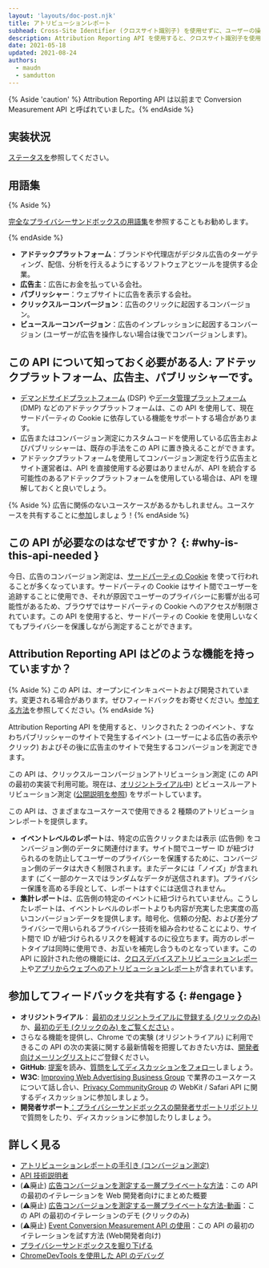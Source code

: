 ```yaml
---
layout: 'layouts/doc-post.njk'
title: アトリビューションレポート
subhead: Cross-Site Identifier (クロスサイト識別子) を使用せずに、ユーザーの操作 ( 広告のクリックや表示など) がコンバージョンにつながるタイミングを測定します。
description: Attribution Reporting API を使用すると、クロスサイト識別子を使用しなくてもユーザーの操作 (広告のクリックや表示など) がコンバージョンにつながるタイミングを測定できます。
date: 2021-05-18
updated: 2021-08-24
authors:
  - maudn
  - samdutton
---
```


{% Aside 'caution' %} Attribution Reporting API は以前まで Conversion Measurement API と呼ばれていました。{% endAside %}

## 実装状況

[ステータスを](/docs/privacy-sandbox/attribution-reporting-introduction/#status)参照してください。

## 用語集

{% Aside %}

[完全なプライバシーサンドボックスの用語集](/docs/privacy-sandbox/glossary/)を参照することもお勧めします。

{% endAside %}

- **アドテックプラットフォーム**：ブランドや代理店がデジタル広告のターゲティング、配信、分析を行えるようにするソフトウェアとツールを提供する企業。
- **広告主**：広告にお金を払っている会社。
- **パブリッシャー**：ウェブサイトに広告を表示する会社。
- **クリックスルーコンバージョン**：広告のクリックに起因するコンバージョン。
- **ビュースルーコンバージョン**：広告のインプレッションに起因するコンバージョン (ユーザーが広告を操作しない場合は後でコンバージョンします)。

## この API について知っておく必要がある人: アドテックプラットフォーム、広告主、パブリッシャーです。

- [デマンドサイドプラットフォーム](https://en.wikipedia.org/wiki/Demand-side_platform) (DSP) や[データ管理プラットフォーム](https://en.wikipedia.org/wiki/Data_management_platform) (DMP) などのアドテックプラットフォームは、この API を使用して、現在サードパーティの Cookie に依存している機能をサポートする場合があります。
- 広告またはコンバージョン測定にカスタムコードを使用している広告主およびパブリッシャーは、既存の手法をこの API に置き換えることができます。
- アドテックプラットフォームを使用してコンバージョン測定を行う広告主とサイト運営者は、API を直接使用する必要はありませんが、API を統合する可能性のあるアドテックプラットフォームを使用している場合は、API を理解しておくと良いでしょう。

{% Aside %} 広告に関係のないユースケースがあるかもしれません。ユースケースを共有することに[参加](#engage)しましょう！{% endAside %}

## この API が必要なのはなぜですか？ {: #why-is-this-api-needed }

今日、広告のコンバージョン測定は、[サードパーティの Cookie](https://developer.mozilla.org/docs/Web/HTTP/Cookies#Third-party_cookies) を使って行われることが多くなっています。サードパーティの Cookie はサイト間でユーザーを追跡することに使用でき、それが原因でユーザーのプライバシーに影響が出る可能性があるため、ブラウザではサードパーティの Cookie へのアクセスが制限されています。この API を使用すると、サードパーティの Cookie を使用しいなくてもプライバシーを保護しながら測定することができます。

## Attribution Reporting API はどのような機能を持っていますか？

{% Aside %} この API は、オープンにインキュベートおよび開発されています。変更される場合があります。ぜひフィードバックをお寄せください。[参加する方法](#engage)を参照してください。{% endAside %}

Attribution Reporting API を使用すると、リンクされた 2 つのイベント、すなわちパブリッシャーのサイトで発生するイベント (ユーザーによる広告の表示やクリック) およびその後に広告主のサイトで発生するコンバージョンを測定できます。

この API は、クリックスルーコンバージョンアトリビューション測定 (この API の最初の実装で利用可能。現在は、[オリジントライアル中](https://web.dev/conversion-measurement/#browser-support)) とビュースルーアトリビューション測定 ([公開説明を参照](https://github.com/WICG/conversion-measurement-api/blob/main/event_attribution_reporting_views.md)) をサポートしています。

この API は、さまざまなユースケースで使用できる 2 種類のアトリビューションレポートを提供します。

- **イベントレベルのレポート**は、特定の広告クリックまたは表示 (広告側) をコンバージョン側のデータに関連付けます。サイト間でユーザー ID が紐づけられるのを防止してユーザーのプライバシーを保護するために、コンバージョン側のデータは大きく制限されます。またデータには「ノイズ」が含まれます (ごく一部のケースではランダムなデータが送信されます)。プライバシー保護を高める手段として、レポートはすぐには送信されません。
- **集計レポート**は、広告側の特定のイベントに紐づけられていません。こうしたレポートは、イベントレベルのレポートよりも内容が充実した忠実度の高いコンバージョンデータを提供します。暗号化、信頼の分配、および差分プライバシーで用いられるプライバシー技術を組み合わせることにより、サイト間で ID が紐づけられるリスクを軽減するのに役立ちます。両方のレポートタイプは同時に使用でき、お互いを補完し合うものとなっています。この API に設計された他の機能には、[クロスデバイスアトリビューションレポート](https://github.com/WICG/conversion-measurement-api/blob/main/cross_device.md)や[アプリからウェブへのアトリビューションレポート](https://github.com/WICG/conversion-measurement-api/blob/main/app_to_web.md)が含まれています。

## 参加してフィードバックを共有する {: #engage }

- **オリジントライアル**： [最初のオリジントライアルに登録する (クリックのみ)](https://developer.chrome.com/origintrials/#/view_trial/3411476717733150721) か、[最初のデモ (クリックのみ) をご覧ください](https://goo.gle/demo-event-level-conversion-measurement-api) 。
- さらなる機能を提供し、Chrome での実験 (オリジントライアル) に利用できるこの API の次の実装に関する最新情報を把握しておきたい方は、[開発者向けメーリングリスト](https://groups.google.com/u/1/a/chromium.org/g/attribution-reporting-api-dev)にご登録ください。
- **GitHub**: [提案](https://github.com/WICG/conversion-measurement-api/)を読み、[質問をしてディスカッションをフォロー](https://github.com/WICG/conversion-measurement-api/issues)しましょう。
- **W3C**: [Improving Web Advertising Business Group](https://www.w3.org/community/web-adv/participants) で業界のユースケースについて話し合い、[Privacy CommunityGroup](https://www.w3.org/community/privacycg/) の WebKit / Safari API に関するディスカッションに参加しましょう。
- **開発者サポート**[：プライバシーサンドボックスの開発者サポートリポジトリ](https://github.com/GoogleChromeLabs/privacy-sandbox-dev-support)で質問をしたり、ディスカッションに参加したりしましょう。

## 詳しく見る

- [アトリビューションレポートの手引き (コンバージョン測定)](/docs/privacy-sandbox/attribution-reporting-introduction)
- [API 技術説明者](https://github.com/WICG/conversion-measurement-api/)
- (⚠️廃止) [広告コンバージョンを測定する一層プライベートな方法](https://web.dev/conversion-measurement/)：この API の最初のイテレーションを Web 開発者向けにまとめた概要
- (⚠️廃止) [広告コンバージョンを測定する一層プライベートな方法-動画](https://www.youtube.com/watch?v=jcDfOoWwZcM)：この API の最初のイテレーションのデモ (クリックのみ)
- (⚠️廃止) [Event Conversion Measurement API の使用](https://web.dev/using-conversion-measurement/)：この API の最初のイテレーションを試す方法 (Web開発者向け)
- [プライバシーサンドボックスを掘り下げる](https://web.dev/digging-into-the-privacy-sandbox)
- [ChromeDevTools を使用した API のデバッグ](/blog/new-in-devtools-93/#attribution-reporting)
